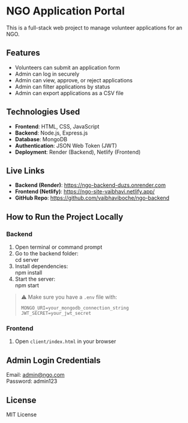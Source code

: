 # NGO Application Portal

This is a full-stack web project to manage volunteer applications for an NGO.

## Features

- Volunteers can submit an application form  
- Admin can log in securely  
- Admin can view, approve, or reject applications  
- Admin can filter applications by status  
- Admin can export applications as a CSV file  

## Technologies Used

- **Frontend**: HTML, CSS, JavaScript  
- **Backend**: Node.js, Express.js  
- **Database**: MongoDB  
- **Authentication**: JSON Web Token (JWT)  
- **Deployment**: Render (Backend), Netlify (Frontend)  

## Live Links

- **Backend (Render)**: https://ngo-backend-duzs.onrender.com  
- **Frontend (Netlify)**: https://ngo-site-vaibhavi.netlify.app/  
- **GitHub Repo**: https://github.com/vaibhaviboche/ngo-backend  

## How to Run the Project Locally

### Backend

1. Open terminal or command prompt  
2. Go to the backend folder:  
   cd server  
3. Install dependencies:  
   npm install  
4. Start the server:  
   npm start  

> ⚠️ Make sure you have a `.env` file with:
> ```
> MONGO_URI=your_mongodb_connection_string
> JWT_SECRET=your_jwt_secret
> ```

### Frontend

1. Open `client/index.html` in your browser  

## Admin Login Credentials

Email: admin@ngo.com  
Password: admin123

## License

MIT License
